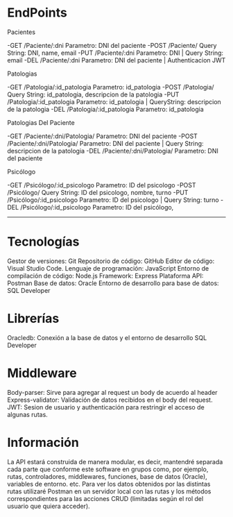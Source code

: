 # EndPoints

 Pacientes
 
  -GET /Paciente/:dni                  Parametro: DNI del paciente
  -POST /Paciente/                     Query String: DNI, name, email
  -PUT /Paciente/:dni                  Parametro: DNI | Query String: email
  -DEL /Paciente/:dni                  Parametro: DNI del paciente | Authenticacion JWT

 Patologias

  -GET /Patologia/:id_patologia        Parametro: id_patologia
  -POST /Patologia/                    Query String: id_patologia, descripcion de la patologia
  -PUT /Patologia/:id_patologia        Parametro: id_patologia | QueryString: descripcion de la patologia
  -DEL /Patologia/:id_patologia        Parametro: id_patologia
 
 Patologias Del Paciente

 -GET /Paciente/:dni/Patologia/         Parametro: DNI del paciente
 -POST /Paciente/:dni/Patologia/        Parametro: DNI del paciente | Query String: descripcion de la patologia
 -DEL /Paciente/:dni/Patologia/         Parametro: DNI del paciente
    
 Psicólogo
  
  -GET /Psicólogo/:id_psicologo         Parametro: ID del psicologo
  -POST /Psicólogo/                     Query String: ID del psicologo, nombre, turno
  -PUT /Psicólogo/:id_psicologo         Parametro: ID del psicologo | Query String: turno 
  -DEL /Psicólogo/:id_psicologo         Parametro: ID del psicólogo,

-------------------------------------------------------------------------------------------------------------------------------------------------------

# Tecnologías

Gestor de versiones: Git 
Repositorio de código: GitHub
Editor de código: Visual Studio Code.
Lenguaje de programación: JavaScript
Entorno de compilación de código: Node.js
Framework: Express 
Plataforma API: Postman
Base de datos: Oracle
Entorno de desarrollo para base de datos: SQL Developer

# Librerías

Oracledb: Conexión a la base de datos y el entorno de desarrollo SQL Developer

# Middleware

Body-parser: Sirve para agregar al request un body de acuerdo al header
Express-validator: Validación de datos recibidos en el body del request.
JWT: Sesion de usuario y authenticación para restringir el acceso de algunas rutas.


# Información

La API estará construida de manera modular, es decir, mantendré separada cada parte que conforme este software en grupos como, por ejemplo, rutas, controladores, middlewares, funciones, base de datos (Oracle), variables de entorno. etc.
Para ver los datos obtenidos por las distintas rutas utilizaré Postman en un servidor local con las rutas y los métodos correspondientes para las acciones CRUD (limitadas según el rol del usuario que quiera acceder). 
